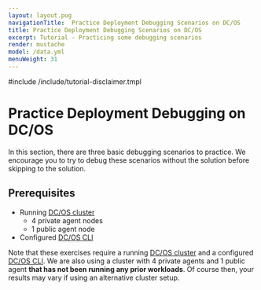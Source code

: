 ```yaml
---
layout: layout.pug
navigationTitle:  Practice Deployment Debugging Scenarios on DC/OS
title: Practice Deployment Debugging Scenarios on DC/OS
excerpt: Tutorial - Practicing some debugging scenarios
render: mustache
model: /data.yml
menuWeight: 31
---
```

#include /include/tutorial-disclaimer.tmpl

<!-- IV. Hands On Examples Section -->

<a name=hands-on></a>

# Practice Deployment Debugging on DC/OS

In this section, there are three basic debugging scenarios to practice. We encourage you to try to debug these scenarios without the solution before skipping to the solution.

## Prerequisites

- Running [DC/OS cluster](/1.14/installing/)
    - 4 private agent nodes
    - 1 public agent node
- Configured [DC/OS CLI](/1.14/cli/install/)

Note that these exercises require a running [DC/OS cluster](/1.14/installing/) and a configured [DC/OS CLI](/1.14/cli/install/). We are also using a cluster with 4 private agents and 1 public agent **that has not been running any prior workloads**. Of course then, your results may vary if using an alternative cluster setup.

